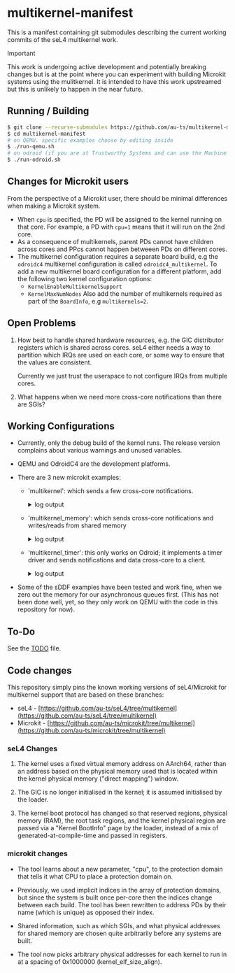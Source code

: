 # multikernel-manifest

This is a manifest containing git submodules describing the current working commits
of the seL4 multikernel work.

> [!IMPORTANT]
> This work is undergoing active development and potentially breaking changes
> but is at the point where you can experiment with building Microkit systems
> using the mulitkernel.
> It is intended to have this work upstreamed but this is unlikely to happen in
> the near future.

## Running / Building

```sh
$ git clone --recurse-submodules https://github.com/au-ts/multikernel-manifest
$ cd multikernel-manifest
# on QEMU. specific examples choose by editing inside
$ ./run-qemu.sh
# on odroid (if you are at Trustworthy Systems and can use the Machine Queue)
$ ./run-odroid.sh
```

## Changes for Microkit users

From the perspective of a Microkit user, there should be minimal differences
when making a Microkit system.

* When `cpu` is specified, the PD will be assigned to the kernel running on that
  core. For example, a PD with `cpu=1` means that it will run on the 2nd core.
* As a consequence of multikernels, parent PDs cannot have children across cores
  and PPcs cannot happen betweeen PDs on different cores.
* The multikernel configuration requires a separate board build, e.g the `odroidc4`
  multikernel configuration is called `odroidc4_multikernel`. To add a new multikernel
  board configuration for a different platform, add the following two kernel configuration options:
    * `KernelEnableMultikernelSupport`
    * `KernelMaxNumNodes`
  Also add the number of multikernels required as part of the `BoardInfo`, e.g `multikernels=2`.

## Open Problems

1.  How best to handle shared hardware resources, e.g. the GIC distributor registers
    which is shared across cores. seL4 either needs a way to partition which IRQs
    are used on each core, or some way to ensure that the values are consistent.

    Currently we just trust the userspace to not configure IRQs from multiple cores.

2.  What happens when we need more cross-core notifications than there are SGIs?

## Working Configurations

- Currently, only the debug build of the kernel runs. The release version
  complains about various warnings and unused variables.

- QEMU and OdroidC4 are the development platforms.

- There are 3 new microkit examples:

    - 'multikernel': which sends a few cross-core notifications.

        <details>
            <summary>log output</summary>

            ```
            LDR|INFO: Flags:                0x0000000000000001
                         seL4 configured as hypervisor
            LDR|INFO: Kernel: 0x0000000000000000
            LDR|INFO: Kernel: 0x0000000000000001
            LDR|INFO: region: 0x00000000   addr: 0x0000000060000000   size: 0x0000000000246000   offset: 0x0000000000000000   type: 0x0000000000000001
            LDR|INFO: region: 0x00000001   addr: 0x0000000061000000   size: 0x0000000000246000   offset: 0x0000000000246000   type: 0x0000000000000001
            LDR|INFO: region: 0x00000002   addr: 0x000000006024a000   size: 0x0000000000009970   offset: 0x000000000048c000   type: 0x0000000000000001
            LDR|INFO: region: 0x00000003   addr: 0x000000006124a000   size: 0x0000000000009970   offset: 0x0000000000495970   type: 0x0000000000000001
            LDR|INFO: region: 0x00000004   addr: 0x0000000060246000   size: 0x0000000000001080   offset: 0x000000000049f2e0   type: 0x0000000000000001
            LDR|INFO: region: 0x00000005   addr: 0x0000000060248000   size: 0x00000000000008c0   offset: 0x00000000004a0360   type: 0x0000000000000001
            LDR|INFO: region: 0x00000006   addr: 0x0000000060249000   size: 0x0000000000000090   offset: 0x00000000004a0c20   type: 0x0000000000000001
            LDR|INFO: region: 0x00000007   addr: 0x0000000061246000   size: 0x0000000000001080   offset: 0x00000000004a0cb0   type: 0x0000000000000001
            LDR|INFO: region: 0x00000008   addr: 0x0000000061248000   size: 0x0000000000000950   offset: 0x00000000004a1d30   type: 0x0000000000000001
            LDR|INFO: region: 0x00000009   addr: 0x0000000061249000   size: 0x0000000000000090   offset: 0x00000000004a2680   type: 0x0000000000000001
            LDR|INFO: copying region 0x00000000
            LDR|INFO: copying region 0x00000001
            LDR|INFO: copying region 0x00000002
            LDR|INFO: copying region 0x00000003
            LDR|INFO: copying region 0x00000004
            LDR|INFO: copying region 0x00000005
            LDR|INFO: copying region 0x00000006
            LDR|INFO: copying region 0x00000007
            LDR|INFO: copying region 0x00000008
            LDR|INFO: copying region 0x00000009
            LDR|INFO: Configuring GICv2 for ARM
            LDR|INFO: # of multikernels is 2
            LDR|INFO: CurrentEL=EL2
            LDR|INFO: Resetting CNTVOFF
            LDR|INFO: Boot CPU ID (0)
            LDR|INFO: Starting other CPUs (0x00000001)
            LDR|INFO: CurrentEL=EL2
            LDR|INFO: Resetting CNTVOFF
            LDR|INFO: secondary (CPU 0x00000001) has MPIDR_EL1: 0x0000000080000001
            LDR|INFO: enabling MMU (CPU 0x00000001)
            LDR|INFO: jumping to kernel (CPU 0x00000001)
            LDR|INFO: enabling self MMU
            LDR|INFO: jumping to first kernel
            LDR|INFO: Kernel starting: 0
                    has entry point: 0x000000ffff000000
                    has kernel_boot_info_p: 0x0000000070013030
            hi
            kernel boot info addr: 0x70013030
            root task v_entry: 0x8a000000
            num_kernel_regions: 1
            num_ram_regions: 1
            num_root_task_regions: 1
            num_reserved_regions: 1
            kernel_regions addr: 0x70013048
            ram_regions addr: 0x70013058
            root_task_regions addr: 0x70013068
            reserved_regions addr: 0x70013088
            end of kernel boot info addr: 0x70013098
            kernel_regions[0].base = 0x60000000
            kernel_regions[0].end = 0x0
            ram_regions[0].base = 0x60000000
            ram_regions[0].end = 0x61000000
            root_task_regions[0].paddr_base = 0x6024a000
            root_task_regions[0].paddr_end = 0x60254000
            root_task_regions[0].vaddr_base = 0x8a000000
            reserved_regions[0].base = 0x60246000
            reserved_regions[0].end = 0x6024a000
            Bootstrapping kernel
            available phys memory regions: 1
              [60000000..61000000)
            reserved phys memory regions: 3
              [60000000..60246000)
              [60246000..6024a000)
              [6024a000..60254000)
            MPIDR_EL1: 80000000
            MPIDR_EL1:U: multiprocessor
            MPIDR_EL1:MT: no SMT
            MPIDR_EL1:Aff0: 0
            MPIDR_EL1:Aff1: 0
            MPIDR_EL1:Aff2: 0
            MPIDR_EL1:Aff3: 0
            Booting all finished, dropped to user space
            MON|INFO: Microkit Bootstrap
            MON|INFO: bootinfo untyped list matches expected list
            current node: 0x0000000000000000
            num nodes: 0x0000000000000002
            bootinfo untyped.end: 0x0000000000000059
            MON|INFO: bootinfo untyped list matches expected list
            MON|INFO: Number of bootstrap invocations: 0x00000009
            MON|INFO: Number of system invocations:    0x0000003e
            MON|INFO: completed bootstrap invocations
            MON|INFO: completed system invocations
            core0: hello, world (from core 0)
            core0: shared_v: 50331648
            core0: shared_p: 3221221376
            core0: shared value: 0
            LDR|INFO: Kernel starting: 1
                    has entry point: 0x000000ffff000000
                    has kernel_boot_info_p: 0x0000000070014030
            hi
            kernel boot info addr: 0x70014030
            root task v_entry: 0x8a000000
            num_kernel_regions: 1
            num_ram_regions: 1
            num_root_task_regions: 1
            num_reserved_regions: 1
            kernel_regions addr: 0x70014048
            ram_regions addr: 0x70014058
            root_task_regions addr: 0x70014068
            reserved_regions addr: 0x70014088
            end of kernel boot info addr: 0x70014098
            kernel_regions[0].base = 0x61000000
            kernel_regions[0].end = 0x0
            ram_regions[0].base = 0x61000000
            ram_regions[0].end = 0x62000000
            root_task_regions[0].paddr_base = 0x6124a000
            root_task_regions[0].paddr_end = 0x61254000
            root_task_regions[0].vaddr_base = 0x8a000000
            reserved_regions[0].base = 0x61246000
            reserved_regions[0].end = 0x6124a000
            Bootstrapping kernel
            available phys memory regions: 1
              [61000000..62000000)
            reserved phys memory regions: 3
              [61000000..61246000)
              [61246000..6124a000)
              [6124a000..61254000)
            MPIDR_EL1: 80000001
            MPIDR_EL1:U: multiprocessor
            MPIDR_EL1:MT: no SMT
            MPIDR_EL1:Aff0: 1
            MPIDR_EL1:Aff1: 0
            MPIDR_EL1:Aff2: 0
            MPIDR_EL1:Aff3: 0
            Booting all finished, dropped to user space
            MON|INFO: Microkit Bootstrap
            MON|INFO: bootinfo untyped list matches expected list
            current node: 0x0000000000000001
            num nodes: 0x0000000000000002
            bootinfo untyped.end: 0x0000000000000059
            MON|INFO: bootinfo untyped list matches expected list
            MON|INFO: Number of bootstrap invocations: 0x00000009
            MON|INFO: Number of system invocations:    0x0000003e
            MON|INFO: completed bootstrap invocations
            MON|INFO: completed system invocations
            core1: hello, world (from core 1)
            core1: shared_v: 50331648
            core1: shared_p: 3221221376
            core1: shared value: 0
            core1: new shared value: 128
            core0: notified: 0 (cross core)
            core0: shared value: 128
            ```
        </details>


    - 'multikernel_memory': which sends cross-core notifications and writes/reads from shared memory

        <details>
            <summary>log output</summary>

            ```
            LDR|INFO: Flags:                0x0000000000000001
                         seL4 configured as hypervisor
            LDR|INFO: Kernel: 0x0000000000000000
            LDR|INFO: Kernel: 0x0000000000000001
            LDR|INFO: region: 0x00000000   addr: 0x0000000060000000   size: 0x0000000000246000   offset: 0x0000000000000000   type: 0x0000000000000001
            LDR|INFO: region: 0x00000001   addr: 0x0000000061000000   size: 0x0000000000246000   offset: 0x0000000000246000   type: 0x0000000000000001
            LDR|INFO: region: 0x00000002   addr: 0x000000006024c000   size: 0x0000000000009970   offset: 0x000000000048c000   type: 0x0000000000000001
            LDR|INFO: region: 0x00000003   addr: 0x0000000061249000   size: 0x0000000000009970   offset: 0x0000000000495970   type: 0x0000000000000001
            LDR|INFO: region: 0x00000004   addr: 0x0000000060246000   size: 0x0000000000001188   offset: 0x000000000049f2e0   type: 0x0000000000000001
            LDR|INFO: region: 0x00000005   addr: 0x0000000060248000   size: 0x0000000000000920   offset: 0x00000000004a0468   type: 0x0000000000000001
            LDR|INFO: region: 0x00000006   addr: 0x0000000060249000   size: 0x0000000000000080   offset: 0x00000000004a0d88   type: 0x0000000000000001
            LDR|INFO: region: 0x00000007   addr: 0x000000006024a000   size: 0x0000000000000920   offset: 0x00000000004a0e08   type: 0x0000000000000001
            LDR|INFO: region: 0x00000008   addr: 0x000000006024b000   size: 0x0000000000000080   offset: 0x00000000004a1728   type: 0x0000000000000001
            LDR|INFO: region: 0x00000009   addr: 0x0000000061246000   size: 0x0000000000000a88   offset: 0x00000000004a17a8   type: 0x0000000000000001
            LDR|INFO: region: 0x0000000a   addr: 0x0000000061247000   size: 0x0000000000000968   offset: 0x00000000004a2230   type: 0x0000000000000001
            LDR|INFO: region: 0x0000000b   addr: 0x0000000061248000   size: 0x0000000000000080   offset: 0x00000000004a2b98   type: 0x0000000000000001
            LDR|INFO: copying region 0x00000000
            LDR|INFO: copying region 0x00000001
            LDR|INFO: copying region 0x00000002
            LDR|INFO: copying region 0x00000003
            LDR|INFO: copying region 0x00000004
            LDR|INFO: copying region 0x00000005
            LDR|INFO: copying region 0x00000006
            LDR|INFO: copying region 0x00000007
            LDR|INFO: copying region 0x00000008
            LDR|INFO: copying region 0x00000009
            LDR|INFO: copying region 0x0000000a
            LDR|INFO: copying region 0x0000000b
            LDR|INFO: Configuring GICv2 for ARM
            LDR|INFO: # of multikernels is 2
            LDR|INFO: CurrentEL=EL2
            LDR|INFO: Resetting CNTVOFF
            LDR|INFO: Boot CPU ID (0)
            LDR|INFO: Starting other CPUs (0x00000001)
            LDR|INFO: CurrentEL=EL2
            LDR|INFO: Resetting CNTVOFF
            LDR|INFO: secondary (CPU 0x00000001) has MPIDR_EL1: 0x0000000080000001
            LDR|INFO: enabling MMU (CPU 0x00000001)
            LDR|INFO: jumping to kernel (CPU 0x00000001)
            LDR|INFO: enabling self MMU
            LDR|INFO: jumping to first kernel
            LDR|INFO: Kernel starting: 0
                    has entry point: 0x000000ffff000000
                    has kernel_boot_info_p: 0x0000000070013030
            hi
            kernel boot info addr: 0x70013030
            root task v_entry: 0x8a000000
            num_kernel_regions: 1
            num_ram_regions: 1
            num_root_task_regions: 1
            num_reserved_regions: 1
            kernel_regions addr: 0x70013048
            ram_regions addr: 0x70013058
            root_task_regions addr: 0x70013068
            reserved_regions addr: 0x70013088
            end of kernel boot info addr: 0x70013098
            kernel_regions[0].base = 0x60000000
            kernel_regions[0].end = 0x0
            ram_regions[0].base = 0x60000000
            ram_regions[0].end = 0x61000000
            root_task_regions[0].paddr_base = 0x6024c000
            root_task_regions[0].paddr_end = 0x60256000
            root_task_regions[0].vaddr_base = 0x8a000000
            reserved_regions[0].base = 0x60246000
            reserved_regions[0].end = 0x6024c000
            Bootstrapping kernel
            available phys memory regions: 1
              [60000000..61000000)
            reserved phys memory regions: 3
              [60000000..60246000)
              [60246000..6024c000)
              [6024c000..60256000)
            MPIDR_EL1: 80000000
            MPIDR_EL1:U: multiprocessor
            MPIDR_EL1:MT: no SMT
            MPIDR_EL1:Aff0: 0
            MPIDR_EL1:Aff1: 0
            MPIDR_EL1:Aff2: 0
            MPIDR_EL1:Aff3: 0
            Booting all finished, dropped to user space
            MON|INFO: Microkit Bootstrap
            MON|INFO: bootinfo untyped list matches expected list
            current node: 0x0000000000000000
            num nodes: 0x0000000000000002
            bootinfo untyped.end: 0x0000000000000059
            MON|INFO: bootinfo untyped list matches expected list
            MON|INFO: Number of bootstrap invocations: 0x00000009
            MON|INFO: Number of system invocations:    0x0000003d
            MON|INFO: completed bootstrap invocations
            MON|INFO: completed system invocations
            core0_B: hello, world (from core 0)
            core0_B: notifying same core on 5
            core0_A: hello, world (from core 0)
            core0_A: notifying same core on 5
            core0_A: notified: 5 (same core)
            core0_B: notified: 5 (same core)
            LDR|INFO: Kernel starting: 1
                    has entry point: 0x000000ffff000000
                    has kernel_boot_info_p: 0x0000000070014030
            hi
            kernel boot info addr: 0x70014030
            root task v_entry: 0x8a000000
            num_kernel_regions: 1
            num_ram_regions: 1
            num_root_task_regions: 1
            num_reserved_regions: 1
            kernel_regions addr: 0x70014048
            ram_regions addr: 0x70014058
            root_task_regions addr: 0x70014068
            reserved_regions addr: 0x70014088
            end of kernel boot info addr: 0x70014098
            kernel_regions[0].base = 0x61000000
            kernel_regions[0].end = 0x0
            ram_regions[0].base = 0x61000000
            ram_regions[0].end = 0x62000000
            root_task_regions[0].paddr_base = 0x61249000
            root_task_regions[0].paddr_end = 0x61253000
            root_task_regions[0].vaddr_base = 0x8a000000
            reserved_regions[0].base = 0x61246000
            reserved_regions[0].end = 0x61249000
            Bootstrapping kernel
            available phys memory regions: 1
              [61000000..62000000)
            reserved phys memory regions: 3
              [61000000..61246000)
              [61246000..61249000)
              [61249000..61253000)
            MPIDR_EL1: 80000001
            MPIDR_EL1:U: multiprocessor
            MPIDR_EL1:MT: no SMT
            MPIDR_EL1:Aff0: 1
            MPIDR_EL1:Aff1: 0
            MPIDR_EL1:Aff2: 0
            MPIDR_EL1:Aff3: 0
            Booting all finished, dropped to user space
            MON|INFO: Microkit Bootstrap
            MON|INFO: bootinfo untyped list matches expected list
            current node: 0x0000000000000001
            num nodes: 0x0000000000000002
            bootinfo untyped.end: 0x000000000000005a
            MON|INFO: bootinfo untyped list matches expected list
            MON|INFO: Number of bootstrap invocations: 0x00000009
            MON|INFO: Number of system invocations:    0x00000028
            MON|INFO: completed bootstrap invocations
            MON|INFO: completed system invocations
            core1: hello, world (from core 1)
            core1: signalling from core 1 to core 0
            core0_A: notified: 0 (cross core)
            core0_A: replying from core 0 to core 1
            core1: notified: 0 (cross core)
            core1: replying from core 1 to core 0
            core0_A: notified: 0 (cross core)
            core0_A: replying from core 0 to core 1
            core1: notified: 0 (cross core)
            core1: replying from core 1 to core 0
            core0_A: notified: 0 (cross core)
            core0_A: replying from core 0 to core 1
            core1: notified: 0 (cross core)
            core1: replying from core 1 to core 0
            core0_A: notified: 0 (cross core)
            core0_A: replying from core 0 to core 1
            core1: notified: 0 (cross core)
            core1: replying from core 1 to core 0
            core0_A: notified: 0 (cross core)
            core0_A: replying from core 0 to core 1
            core1: notified: 0 (cross core)
            core1: replying from core 1 to core 0
            core0_A: notified: 0 (cross core)
            core0_A: replying from core 0 to core 1
            core1: notified: 0 (cross core)
            core1: stopping after 5 notifications
            ```
        </details>


    - 'multikernel_timer': this only works on Odroid; it implements a timer driver and sends notifications
                           and data cross-core to a client.

        <details>
            <summary>log output</summary>

            ```
            LDR|INFO: Flags:                0x0000000000000001
                         seL4 configured as hypervisor
            LDR|INFO: Kernel: 0x0000000000000000
            LDR|INFO: Kernel: 0x0000000000000001
            LDR|INFO: region: 0x00000000   addr: 0x0000000000000000   size: 0x000000000024a000   offset: 0x0000000000000000   type: 0x0000000000000001
            LDR|INFO: region: 0x00000001   addr: 0x0000000001000000   size: 0x000000000024a000   offset: 0x000000000024a000   type: 0x0000000000000001
            LDR|INFO: region: 0x00000002   addr: 0x000000000024e000   size: 0x0000000000009970   offset: 0x0000000000494000   type: 0x0000000000000001
            LDR|INFO: region: 0x00000003   addr: 0x000000000124d000   size: 0x0000000000009970   offset: 0x000000000049d970   type: 0x0000000000000001
            LDR|INFO: region: 0x00000004   addr: 0x000000000024a000   size: 0x0000000000001630   offset: 0x00000000004a72e0   type: 0x0000000000000001
            LDR|INFO: region: 0x00000005   addr: 0x000000000024c000   size: 0x00000000000009d8   offset: 0x00000000004a8910   type: 0x0000000000000001
            LDR|INFO: region: 0x00000006   addr: 0x000000000024d000   size: 0x00000000000000b0   offset: 0x00000000004a92e8   type: 0x0000000000000001
            LDR|INFO: region: 0x00000007   addr: 0x000000000124a000   size: 0x0000000000000ed0   offset: 0x00000000004a9398   type: 0x0000000000000001
            LDR|INFO: region: 0x00000008   addr: 0x000000000124b000   size: 0x00000000000008f0   offset: 0x00000000004aa268   type: 0x0000000000000001
            LDR|INFO: region: 0x00000009   addr: 0x000000000124c000   size: 0x0000000000000090   offset: 0x00000000004aab58   type: 0x0000000000000001
            LDR|INFO: copying region 0x00000000
            LDR|INFO: copying region 0x00000001
            LDR|INFO: copying region 0x00000002
            LDR|INFO: copying region 0x00000003
            LDR|INFO: copying region 0x00000004
            LDR|INFO: copying region 0x00000005
            LDR|INFO: copying region 0x00000006
            LDR|INFO: copying region 0x00000007
            LDR|INFO: copying region 0x00000008
            LDR|INFO: copying region 0x00000009
            LDR|INFO: Configuring GICv2 for ARM
            LDR|INFO: # of multikernels is 2
            LDR|INFO: CurrentEL=EL2
            LDR|INFO: Resetting CNTVOFF
            LDR|INFO: Boot CPU ID (0)
            LDR|INFO: Starting other CPUs (0x00000001)
            LDR|INFO: CurrentEL=EL2
            LDR|INFO: Resetting CNTVOFF
            LDR|INFO: secondary (CPU 0x00000001) has MPIDR_EL1: 0x0000000081000100
            LDR|INFO: enabling MMU (CPU 0x00000001)
            LDR|INFO: jumping to kernel (CPU 0x00000001)
            LDR|INFO: enabling self MMU
            LDR|INFO: jumping to first kernel
            LDR|INFO: Kernel starting: 0
                    has entry point: 0x000000ffff000000
                    has kernel_boot_info_p: 0x0000000020013030
            hi
            kernel boot info addr: 0x20013030
            root task v_entry: 0x8a000000
            num_kernel_regions: 1
            num_ram_regions: 1
            num_root_task_regions: 1
            num_reserved_regions: 1
            kernel_regions addr: 0x20013048
            ram_regions addr: 0x20013058
            root_task_regions addr: 0x20013068
            reserved_regions addr: 0x20013088
            end of kernel boot info addr: 0x20013098
            kernel_regions[0].base = 0x0
            kernel_regions[0].end = 0x0
            ram_regions[0].base = 0x0
            ram_regions[0].end = 0x1000000
            root_task_regions[0].paddr_base = 0x24e000
            root_task_regions[0].paddr_end = 0x258000
            root_task_regions[0].vaddr_base = 0x8a000000
            reserved_regions[0].base = 0x24a000
            reserved_regions[0].end = 0x24e000
            Bootstrapping kernel
            available phys memory regions: 1
              [0..1000000)
            reserved phys memory regions: 3
              [0..24a000)
              [24a000..24e000)
              [24e000..258000)
            MPIDR_EL1: 81000000
            MPIDR_EL1:U: multiprocessor
            MPIDR_EL1:MT: SMT
            MPIDR_EL1:Aff0: 0
            MPIDR_EL1:Aff1: 0
            MPIDR_EL1:Aff2: 0
            MPIDR_EL1:Aff3: 0
            Booting all finished, dropped to user space
            MON|INFO: Microkit Bootstrap
            MON|INFO: bootinfo untyped list matches expected list
            current node: 0x0000000000000000
            num nodes: 0x0000000000000002
            bootinfo untyped.end: 0x0000000000000053
            MON|INFO: bootinfo untyped list matches expected list
            MON|INFO: Number of bootstrap invocations: 0x00000009
            MON|INFO: Number of system invocations:    0x00000052
            MON|INFO: completed bootstrap invocations
            MON|INFO: completed system invocations
            Setting a timeout of 1 second.
            TIMER: Got timer interrupt!
            TIMER: Got timer interrupt!
            TIMER: Got timer interrupt!
            LDR|INFO: Kernel starting: 1
                    has entry point: 0x000000ffff000000
                    has kernel_boot_info_p: 0x0000000020014030
            hi
            kernel boot info addr: 0x20014030
            root task v_entry: 0x8a000000
            num_kernel_regions: 1
            num_ram_regions: 1
            num_root_task_regions: 1
            num_reserved_regions: 1
            kernel_regions addr: 0x20014048
            ram_regions addr: 0x20014058
            root_task_regions addr: 0x20014068
            reserved_regions addr: 0x20014088
            end of kernel boot info addr: 0x20014098
            kernel_regions[0].base = 0x1000000
            kernel_regions[0].end = 0x0
            ram_regions[0].base = 0x1000000
            ram_regions[0].end = 0x2000000
            root_task_regions[0].paddr_base = 0x124d000
            root_task_regions[0].paddr_end = 0x1257000
            root_task_regions[0].vaddr_base = 0x8a000000
            reserved_regions[0].base = 0x124a000
            reserved_regions[0].end = 0x124d000
            Bootstrapping kernel
            available phys memory regions: 1
              [1000000..2000000)
            reserved phys memory regions: 3
              [1000000..124a000)
              [124a000..124d000)
              [124d000..1257000)
            MPIDR_EL1: 81000100
            MPIDR_EL1:U: multiprocessor
            MPIDR_EL1:MT: SMT
            MPIDR_EL1:Aff0: 0
            MPIDR_EL1:Aff1: 1
            MPIDR_EL1:Aff2: 0
            MPIDR_EL1:Aff3: 0
            Booting all finished, dropped to user space
            MON|INFO: Microkit Bootstrap
            MON|INFO: bootinfo untyped list matches expected list
            current node: 0x0000000000000001
            num nodes: 0x0000000000000002
            bootinfo untyped.end: 0x0000000000000054
            MON|INFO: bootinfo untyped list matches expected list
            MON|INFO: Number of bootstrap invocations: 0x00000009
            MON|INFO: Number of system invocations:    0x00000038
            MON|INFO: completed bootstrap invocations
            MON|INFO: completed system invocations
            TIMER: Got timer interrupt!
            CLIENT: Got timer notification
            CLIENT: Current time is: 0x00000000eed0fe50
            TIMER: Got timer interrupt!
            CLIENT: Got timer notification
            CLIENT: Current time is: 0x000000012a7ae768
            TIMER: Got timer interrupt!
            CLIENT: Got timer notification
            CLIENT: Current time is: 0x000000016624f3a8
            TIMER: Got timer interrupt!
            CLIENT: Got timer notification
            CLIENT: Current time is: 0x00000001a1ceffe8
            TIMER: Got timer interrupt!
            CLIENT: Got timer notification
            CLIENT: Current time is: 0x00000001dd790c28
            ```
        </details>


- Some of the sDDF examples have been tested and work fine, when we zero out
  the memory for our asynchronous queues first. (This has not been done well,
  yet, so they only work on QEMU with the code in this repository for now).

## To-Do

See the [TODO](./TODO) file.

## Code changes

This repository simply pins the known working versions of seL4/Microkit for
multikernel support that are based on these branches:
* seL4 - [https://github.com/au-ts/seL4/tree/multikernel](https://github.com/au-ts/seL4/tree/multikernel)
* Microkit - [https://github.com/au-ts/microkit/tree/multikernel](https://github.com/au-ts/microkit/tree/multikernel)

### seL4 Changes

1.  The kernel uses a fixed virtual memory address on AArch64, rather than
    an address based on the physical memory used that is located within the
    kernel physical memory ("direct mapping") window.

2.  The GIC is no longer initialised in the kernel; it is assumed initialised
    by the loader.

3.  The kernel boot protocol has changed so that reserved regions, physical memory (RAM),
    the root task regions, and the kernel physical region are passed via a
    "Kernel BootInfo" page by the loader, instead of a mix of generated-at-compile-time
    and passed in registers.


### microkit changes

-   The tool learns about a new parameter, "cpu", to the protection domain
    that tells it what CPU to place a protection domain on.

-   Previously, we used implicit indices in the array of protection domains,
    but since the system is built once per-core then the indices change between
    each build. The tool has been rewritten to address PDs by their name
    (which is unique) as opposed their index.

-   Shared information, such as which SGIs, and what physical addresses for
    shared memory are chosen quite arbitrarily before any systems are built.

-   The tool now picks arbitrary physical addresses for each kernel to run in
    at a spacing of 0x1000000 (kernel_elf_size_align).
